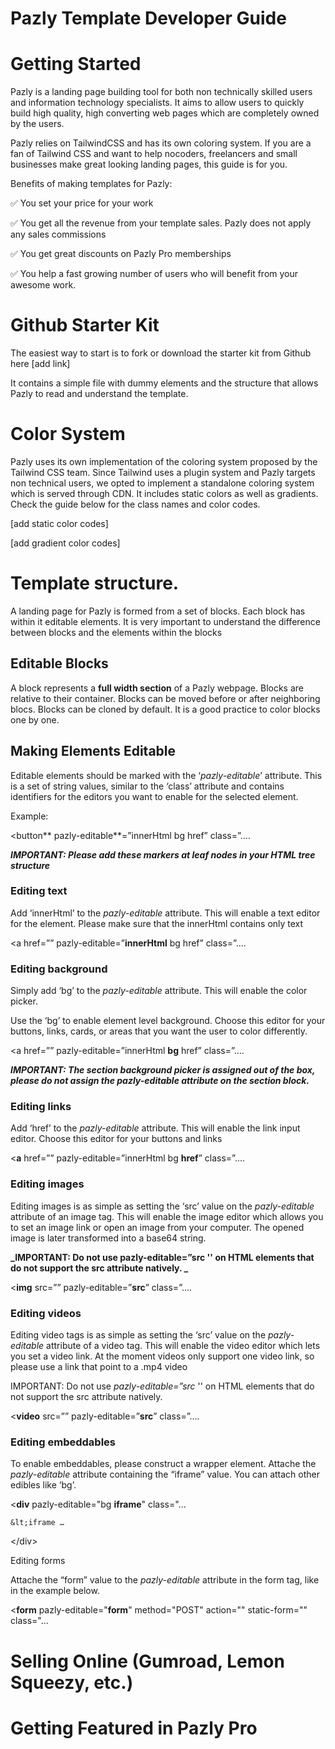 
# Pazly Template Developer Guide


# Getting Started

Pazly is a landing page building tool for both non technically skilled users and information technology specialists. It aims to allow users to quickly build high quality, high converting web pages which are completely owned by the users. 

Pazly relies on TailwindCSS and has its own coloring system. If you are a fan of Tailwind CSS and want to help nocoders, freelancers and small businesses make great looking landing pages, this guide is for you. 

Benefits of making templates for Pazly: 

✅ You set your price for your work

✅ You get all the revenue from your template sales. Pazly does not apply any sales commissions

✅ You get great discounts on Pazly Pro memberships

✅ You help a fast growing number of users who will benefit from your awesome work.


# Github Starter Kit

The easiest way to start is to fork or download the starter kit from Github here [add link]

It contains a simple file with dummy elements and the structure that allows Pazly to read and understand the template.


# Color System

Pazly uses its own implementation of the coloring system proposed by the Tailwind CSS team. Since Tailwind uses a plugin system and Pazly targets non technical users, we opted to implement a standalone coloring system which is served through CDN. It includes static colors as well as gradients. Check the guide below for the class names and color codes. 

[add static color codes]

[add gradient color codes]


# Template structure.

A landing page for Pazly is formed from a set of blocks. Each block has within it editable elements. It is very important to understand the difference between blocks and the elements within the blocks


## Editable Blocks

A block represents a **full width section** of a Pazly webpage. Blocks are relative to their container. Blocks can be moved before or after neighboring blocs. Blocks can be cloned by default. It is a good practice to color blocks one by one. 


## Making Elements Editable

Editable elements should be marked with the ‘_pazly-editable_’ attribute. This is a set of string values, similar to the ‘class’ attribute and contains identifiers for the editors you want to enable for the selected element. 

Example: 

&lt;button** pazly-editable**=”innerHtml bg href”  class=”….

**_IMPORTANT: Please add these markers at leaf nodes in your HTML tree structure_**


### Editing text

Add ‘innerHtml’ to the _pazly-editable_ attribute. This will enable a text editor for the element. Please make sure that the innerHtml contains only text

&lt;a href=”” pazly-editable=”**innerHtml** bg href”  class=”….


### Editing background

Simply add ‘bg’ to the _pazly-editable_ attribute. This will enable the color picker. 

Use the ‘bg’ to enable element level background. Choose this editor for your buttons, links, cards, or areas that you want the user to color differently. 

&lt;a href=”” pazly-editable=”innerHtml **bg** href”  class=”….

**_IMPORTANT: The section background picker is assigned out of the box, please do not assign the pazly-editable attribute on the section block._**


### Editing links

Add ‘href’ to the _pazly-editable_ attribute. This will enable the link input editor.  Choose this editor for your buttons and links

&lt;**a** href=”” pazly-editable=”innerHtml bg **href**”  class=”….


### Editing images

Editing images is as simple as setting the ‘src’ value on the _pazly-editable_ attribute of an image tag. This will enable the image editor which allows you to set an image link or open an image from your computer. The opened image is later transformed into a base64 string. 

**_IMPORTANT: Do not use pazly-editable=”src '' on HTML elements that do not support the src attribute natively. _**

&lt;**img** src=”” pazly-editable=”**src**”  class=”….


### Editing videos

Editing video tags is as simple as setting the ‘src’ value on the _pazly-editable_ attribute of a video tag. This will enable the video editor which lets you set a video link. At the moment videos only support one video link, so please use a link that point to a .mp4 video

IMPORTANT: Do not use _pazly-editable=”src_ '' on HTML elements that do not support the src attribute natively. 

&lt;**video** src=”” pazly-editable=”**src**”  class=”….


### Editing embeddables

To enable embeddables, please construct a wrapper element. Attache the _pazly-editable_ attribute containing the “iframe” value. You can attach other edibles like ‘bg’. 

&lt;**div**  pazly-editable="bg **iframe**" class="...

	&lt;iframe …

&lt;/div>

Editing forms

Attache the “form” value to the _pazly-editable_ attribute in the form tag, like in the example below.

&lt;**form** pazly-editable="**form**" method="POST" action="" static-form="" class="...


# Selling Online (Gumroad, Lemon Squeezy, etc.)


# Getting Featured in Pazly Pro
